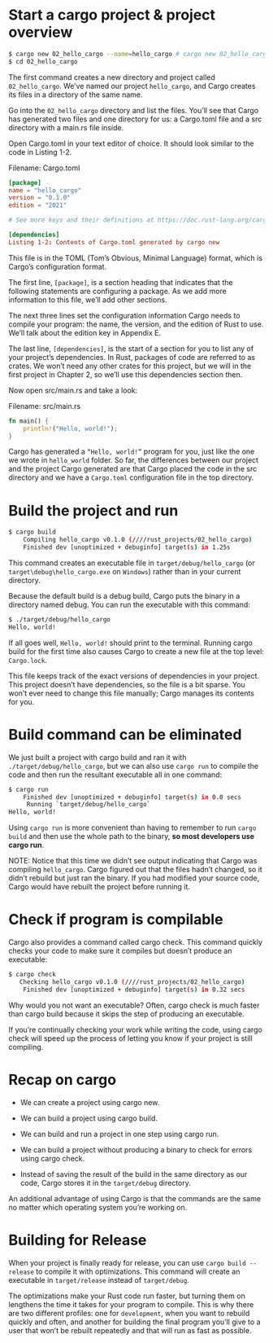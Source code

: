 # Start a cargo project & project overview

```bash
$ cargo new 02_hello_cargo --name=hello_cargo # cargo new 02_hello_cargo --name=hello_cargo --vcs=none if you don't want to initialize a git repo
$ cd 02_hello_cargo
```

The first command creates a new directory and project called `02_hello_cargo`. We’ve named our project `hello_cargo`, and Cargo creates its files in a directory of the same name.

Go into the `02_hello_cargo` directory and list the files. You’ll see that Cargo has generated two files and one directory for us: a Cargo.toml file and a src directory with a main.rs file inside.

Open Cargo.toml in your text editor of choice. It should look similar to the code in Listing 1-2.

Filename: Cargo.toml

```toml
[package]
name = "hello_cargo"
version = "0.1.0"
edition = "2021"

# See more keys and their definitions at https://doc.rust-lang.org/cargo/reference/manifest.html

[dependencies]
Listing 1-2: Contents of Cargo.toml generated by cargo new
```

This file is in the TOML (Tom’s Obvious, Minimal Language) format, which is Cargo’s configuration format.

The first line, `[package]`, is a section heading that indicates that the following statements are configuring a package. As we add more information to this file, we’ll add other sections.

The next three lines set the configuration information Cargo needs to compile your program: the name, the version, and the edition of Rust to use. We’ll talk about the edition key in Appendix E.

The last line, `[dependencies]`, is the start of a section for you to list any of your project’s dependencies. In Rust, packages of code are referred to as crates. We won’t need any other crates for this project, but we will in the first project in Chapter 2, so we’ll use this dependencies section then.

Now open src/main.rs and take a look:

Filename: src/main.rs

```rust
fn main() {
    println!("Hello, world!");
}
```

Cargo has generated a `“Hello, world!”` program for you, just like the one we wrote in `hello_world` folder. So far, the differences between our project and the project Cargo generated are that Cargo placed the code in the src directory and we have a `Cargo.toml` configuration file in the top directory.

# Build the project and run

```bash
$ cargo build
    Compiling hello_cargo v0.1.0 (////rust_projects/02_hello_cargo)
    Finished dev [unoptimized + debuginfo] target(s) in 1.25s
```

This command creates an executable file in `target/debug/hello_cargo` (or `target\debug\hello_cargo.exe` on `Windows`) rather than in your current directory.

Because the default build is a debug build, Cargo puts the binary in a directory named debug. You can run the executable with this command:

```bash
$ ./target/debug/hello_cargo
Hello, world!
```

If all goes well, `Hello, world!` should print to the terminal. Running cargo build for the first time also causes Cargo to create a new file at the top level: `Cargo.lock`.

This file keeps track of the exact versions of dependencies in your project. This project doesn’t have dependencies, so the file is a bit sparse. You won’t ever need to change this file manually; Cargo manages its contents for you.

# Build command can be eliminated

We just built a project with cargo build and ran it with `./target/debug/hello_cargo`, but we can also use `cargo run` to compile the code and then run the resultant executable all in one command:

```bash
$ cargo run
    Finished dev [unoptimized + debuginfo] target(s) in 0.0 secs
     Running `target/debug/hello_cargo`
Hello, world!
```

Using `cargo run` is more convenient than having to remember to run `cargo build` and then use the whole path to the binary, **so most developers use cargo run**.

NOTE: Notice that this time we didn’t see output indicating that Cargo was compiling `hello_cargo`. Cargo figured out that the files hadn’t changed, so it didn’t rebuild but just ran the binary. If you had modified your source code, Cargo would have rebuilt the project before running it.

# Check if program is compilable

Cargo also provides a command called cargo check. This command quickly checks your code to make sure it compiles but doesn’t produce an executable:

```bash
$ cargo check
   Checking hello_cargo v0.1.0 (////rust_projects/02_hello_cargo)
    Finished dev [unoptimized + debuginfo] target(s) in 0.32 secs
```

Why would you not want an executable? Often, cargo check is much faster than cargo build because it skips the step of producing an executable.

If you’re continually checking your work while writing the code, using cargo check will speed up the process of letting you know if your project is still compiling.

# Recap on cargo

- We can create a project using cargo new.

- We can build a project using cargo build.

- We can build and run a project in one step using cargo run.

- We can build a project without producing a binary to check for errors using cargo check.

- Instead of saving the result of the build in the same directory as our code, Cargo stores it in the `target/debug` directory.

An additional advantage of using Cargo is that the commands are the same no matter which operating system you’re working on.

# Building for Release

When your project is finally ready for release, you can use `cargo build --release` to compile it with optimizations. This command will create an executable in `target/release` instead of `target/debug`.

The optimizations make your Rust code run faster, but turning them on lengthens the time it takes for your program to compile. This is why there are two different profiles: one for `development`, when you want to rebuild quickly and often, and another for building the final program you’ll give to a user that won’t be rebuilt repeatedly and that will run as fast as possible.
